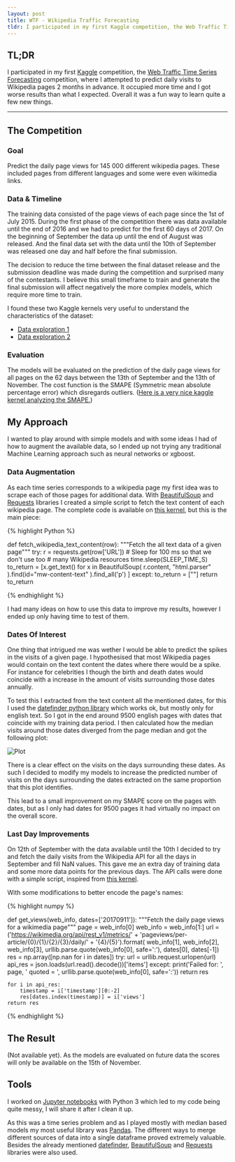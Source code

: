 ```yaml
---
layout: post
title: WTF - Wikipedia Traffic Forecasting
tldr: I participated in my first Kaggle competition, the Web Traffic Time Series Forecasting competition, where I attempted to predict daily visits to Wikipedia pages for the next 2 months. It occupied more time and I got worse results than what I expected. Overall it was a fun way to learn quite a few new things.
---
```


## __TL;DR__

I participated in my first [Kaggle](https://www.kaggle.com/) competition, the [Web Traffic Time Series Forecasting](https://www.kaggle.com/c/web-traffic-time-series-forecasting/) competition, where I attempted to predict daily visits to Wikipedia pages 2 months in advance. It occupied more time and I got worse results than what I expected. Overall it was a fun way to learn quite a few new things.

---------

## The Competition

### Goal
Predict the daily page views for 145 000 different wikipedia pages. These included pages from different languages and some were even wikimedia links.

### Data & Timeline
The training data consisted of the page views of each page since the 1st of July 2015. During the first phase of the competition there was data available until the end of 2016 and we had to predict for the first 60 days of 2017.
On the beginning of September the data up until the end of August was released.
And the final data set with the data until the 10th of September was released one day and half before the final submission.

The decision to reduce the time between the final dataset release and the submission deadline  was made during the competition and surprised many of the contestants.
I believe this small timeframe to train and generate the final submission will affect negatively the more complex models, which require more time to train.

I found these two Kaggle kernels very useful to understand the characteristics of the dataset:

- [Data exploration 1](https://www.kaggle.com/headsortails/wiki-traffic-forecast-exploration-wtf-eda)
- [Data exploration 2](https://www.kaggle.com/muonneutrino/wikipedia-traffic-data-exploration)

### Evaluation
The models will be evaluated on the prediction of the daily page views for all pages on the 62 days between the 13th of September and the 13th of November.
The cost function is the SMAPE (Symmetric mean absolute percentage error) which disregards outliers. ([Here is a very nice kaggle kernel analyzing the SMAPE.](https://www.kaggle.com/cpmpml/smape-weirdness))

## My Approach

I wanted to play around with simple models and with some ideas I had of how to augment the available data, so I ended up not trying any traditional Machine Learning approach such as neural networks or xgboost.

### Data Augmentation
As each time series corresponds to a wikipedia page my first idea was to scrape each of those pages for additional data.
With [BeautifulSoup](https://www.crummy.com/software/BeautifulSoup/) and [Requests](http://docs.python-requests.org/en/master/) libraries I created a simple script to fetch the text content of each wikipedia page.
The complete code is available on [this kernel](https://www.kaggle.com/jmirandadealmeida/adding-wikipedia-text-content-to-the-dataset), but this is the main piece:

{% highlight Python %}

def fetch_wikipedia_text_content(row):
    """Fetch the all text data of a given page"""
    try:
        r = requests.get(row['URL'])
        # Sleep for 100 ms so that we don't use too
        #   many Wikipedia resources
        time.sleep(SLEEP_TIME_S)
        to_return = [x.get_text() for x in
                     BeautifulSoup(
                         r.content, "html.parser"
                     ).find(id="mw-content-text"
                     ).find_all('p')
                     ]
    except:
        to_return = [""]
    return to_return

{% endhighlight %}

I had many ideas on how to use this data to improve my results, however I ended up only having time to test of them.


### Dates Of Interest
One thing that intrigued me was wether I would be able to predict the spikes in the visits of a given page.
I hypothesised that most Wikipedia pages would contain on the text content the dates where there would be a spike.
For instance for celebrities I though the birth and death dates would coincide with a increase in the amount of visits surrounding those dates annually.

To test this I extracted from the text content all the mentioned dates, for this I used the [datefinder python library](https://github.com/akoumjian/datefinder) which works ok, but mostly only for english text.
So I got in the end around 9500 english pages with dates that coincide with my training data period.
I then calculated how the median visits around those dates diverged from the page median and got the following plot:

![Plot](../../../../public/ImagesForPosts/MedianVisitsSurroundingDatesOfInterest.png)

There is a clear effect on the visits on the days surrounding these dates.
As such I decided to modify my models to increase the predicted number of visits on the days surrounding the dates extracted on the same proportion that this plot identifies.

This lead to a small improvement on my SMAPE score on the pages with dates, but as I only had dates for 9500 pages it had virtually no impact on the overall score.

### Last Day Improvements
On 12th of September with the data available until the 10th I decided to try and fetch the daily visits from the Wikipedia API for all the days in September and fill NaN values.
This gave me an extra day of training data and some more data points for the previous days.
The API calls were done with a simple script, inspired from [this kernel](https://www.kaggle.com/wenliangtlh/data-crawling-stage-2/).

With some modifications to better encode the page's names:

{% highlight numpy %}

def get_views(web_info, dates=['20170911']):
    """Fetch the daily page views for a wikimedia page"""
    page = web_info[0]
    web_info = web_info[1:]
    url = ('https://wikimedia.org/api/rest_v1/metrics/' +
           'pageviews/per-article/{0}/{1}/{2}/{3}/daily/' +
           '{4}/{5}').format(
               web_info[1], web_info[2], web_info[3],
               urllib.parse.quote(web_info[0], safe=':'),
               dates[0], dates[-1])
    res = np.array([np.nan for i in dates])
    try:
        url = urllib.request.urlopen(url)
        api_res = json.loads(url.read().decode())['items']
    except:
        print('Failed for: ', page, ' quoted = ',
              urllib.parse.quote(web_info[0], safe=':'))
        return res

    for i in api_res:
        timestamp = i['timestamp'][0:-2]
        res[dates.index(timestamp)] = i['views']
    return res

{% endhighlight %}

## The Result

 (Not available yet). As the models are evaluated on future data the scores will only be available on the 15th of November.

## Tools

I worked on [Jupyter notebooks](http://jupyter.org/) with Python 3 which led to my code being quite messy, I will share it after I clean it up.

As this was a time series problem and as I played mostly with median based models my most useful library was [Pandas](http://pandas.pydata.org/).
The different ways to merge different sources of data into a single dataframe proved extremely valuable.
Besides the already mentioned [datefinder](https://github.com/akoumjian/datefinder), [BeautifulSoup](https://www.crummy.com/software/BeautifulSoup/) and [Requests](http://docs.python-requests.org/en/master/) libraries were also used.
